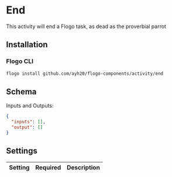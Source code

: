 # End

This activity will end a Flogo task, as dead as the proverbial parrot

## Installation

### Flogo CLI

```bash
flogo install github.com/ayh20/flogo-components/activity/end
```

## Schema

Inputs and Outputs:

```json
{
  "inputs": [],
  "output": []
}
```

## Settings

| Setting | Required | Description |
| :------ | :------- | :---------- |
